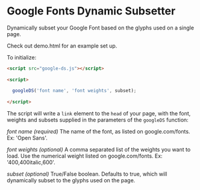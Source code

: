 Google Fonts Dynamic Subsetter
==============================

Dynamically subset your Google Font based on the glyphs used on a single page.

Check out demo.html for an example set up.

To initialize:
```HTML
<script src="google-ds.js"></script>
	
<script>
	
  googleDS('font name', 'font weights', subset);
	
</script>
```

The script will write a `link` element to the `head` of your page, with the font, weights and subsets supplied in the parameters of the `googleDS` function:

_font name (required)_
The name of the font, as listed on google.com/fonts. Ex: 'Open Sans'.

_font weights (optional)_
A comma separated list of the weights you want to load. Use the numerical weight listed on google.com/fonts. Ex: '400,400italic,600'.

_subset (optional)_ 
True/False boolean. Defaults to true, which will dynamically subset to the glyphs used on the page.